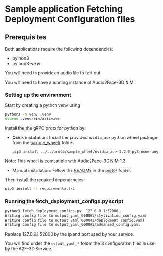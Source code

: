 # Sample application Fetching Deployment Configuration files


## Prerequisites

Both applications require the following dependencies:

* python3
* python3-venv

You will need to provide an audio file to test out.

You will need to have a running instance of Audio2Face-3D NIM.

### Setting up the environment

Start by creating a python venv using

```bash
python3 -m venv .venv
source .venv/bin/activate
```

Install the the gRPC proto for python by:

* Quick installation: Install the provided `nvidia_ace` python wheel package from the
  [sample_wheel/](../../proto/sample_wheel) folder.

  ```bash
  pip3 install ../../proto/sample_wheel/nvidia_ace-1.2.0-py3-none-any.whl
  ```

Note: This wheel is compatible with Audio2Face-3D NIM 1.3


* Manual installation: Follow the [README](../../proto/README.md) in the
  [proto/](../../proto/) folder.

Then install the required dependencies:

```bash
pip3 install -r requirements.txt
```

### Running the fetch_deployment_configs.py script

  ```bash
  python3 fetch_deployment_configs.py  127.0.0.1:52000
  Writing config file to output_yaml_000001/stylization_config.yaml
  Writing config file to output_yaml_000001/deployment_config.yaml
  Writing config file to output_yaml_000001/advanced_config.yaml
  ```

Replace 127.0.0.1:52000 by the ip and port used by your service.

You will find under the `output_yaml_*` folder the 3 configuration files in use by the A2F-3D Service.
